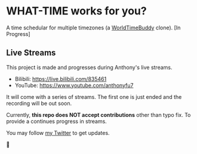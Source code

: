 # **WHAT-TIME** works for you?

A time schedular for multiple timezones (a [WorldTimeBuddy](https://www.worldtimebuddy.com/) clone). [In Progress]

## Live Streams

This project is made and progresses during Anthony's live streams.

- Bilibili: https://live.bilibili.com/835461
- YouTube: https://www.youtube.com/anthonyfu7

It will come with a series of streams. The first one is just ended and the recording will be out soon.

Currently, **this repo does NOT accept contributions** other than typo fix. To provide a continues progress in streams.

You may follow [my Twitter](https://twitter.com/antfu7) to get updates.

🙌
